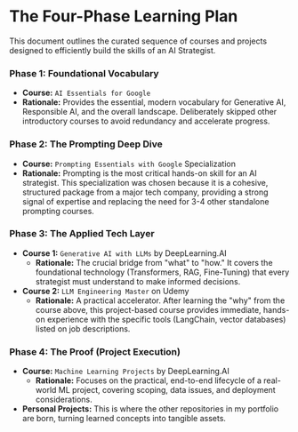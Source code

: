 # The Four-Phase Learning Plan

This document outlines the curated sequence of courses and projects designed to efficiently build the skills of an AI Strategist.

### Phase 1: Foundational Vocabulary
*   **Course:** `AI Essentials for Google`
*   **Rationale:** Provides the essential, modern vocabulary for Generative AI, Responsible AI, and the overall landscape. Deliberately skipped other introductory courses to avoid redundancy and accelerate progress.

### Phase 2: The Prompting Deep Dive
*   **Course:** `Prompting Essentials with Google` Specialization
*   **Rationale:** Prompting is the most critical hands-on skill for an AI strategist. This specialization was chosen because it is a cohesive, structured package from a major tech company, providing a strong signal of expertise and replacing the need for 3-4 other standalone prompting courses.

### Phase 3: The Applied Tech Layer
*   **Course 1:** `Generative AI with LLMs` by DeepLearning.AI
    *   **Rationale:** The crucial bridge from "what" to "how." It covers the foundational technology (Transformers, RAG, Fine-Tuning) that every strategist must understand to make informed decisions.
*   **Course 2:** `LLM Engineering Master` on Udemy
    *   **Rationale:** A practical accelerator. After learning the "why" from the course above, this project-based course provides immediate, hands-on experience with the specific tools (LangChain, vector databases) listed on job descriptions.

### Phase 4: The Proof (Project Execution)
*   **Course:** `Machine Learning Projects` by DeepLearning.AI
    *   **Rationale:** Focuses on the practical, end-to-end lifecycle of a real-world ML project, covering scoping, data issues, and deployment considerations.
*   **Personal Projects:** This is where the other repositories in my portfolio are born, turning learned concepts into tangible assets.
